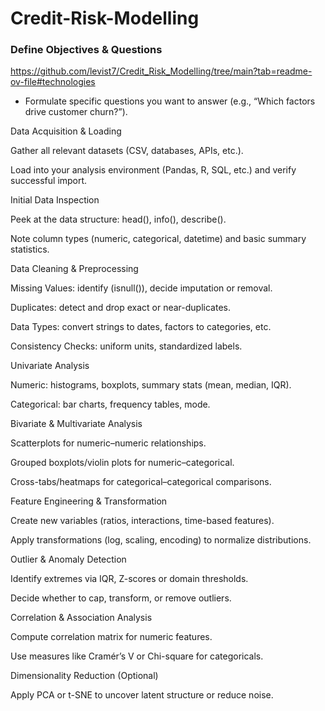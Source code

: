 # Credit-Risk-Modelling

### Define Objectives & Questions

https://github.com/levist7/Credit_Risk_Modelling/tree/main?tab=readme-ov-file#technologies

- Formulate specific questions you want to answer (e.g., “Which factors drive customer churn?”).

Data Acquisition & Loading

Gather all relevant datasets (CSV, databases, APIs, etc.).

Load into your analysis environment (Pandas, R, SQL, etc.) and verify successful import.

Initial Data Inspection

Peek at the data structure: head(), info(), describe().

Note column types (numeric, categorical, datetime) and basic summary statistics.

Data Cleaning & Preprocessing

Missing Values: identify (isnull()), decide imputation or removal.

Duplicates: detect and drop exact or near-duplicates.

Data Types: convert strings to dates, factors to categories, etc.

Consistency Checks: uniform units, standardized labels.

Univariate Analysis

Numeric: histograms, boxplots, summary stats (mean, median, IQR).

Categorical: bar charts, frequency tables, mode.

Bivariate & Multivariate Analysis

Scatterplots for numeric–numeric relationships.

Grouped boxplots/violin plots for numeric–categorical.

Cross-tabs/heatmaps for categorical–categorical comparisons.

Feature Engineering & Transformation

Create new variables (ratios, interactions, time-based features).

Apply transformations (log, scaling, encoding) to normalize distributions.

Outlier & Anomaly Detection

Identify extremes via IQR, Z-scores or domain thresholds.

Decide whether to cap, transform, or remove outliers.

Correlation & Association Analysis

Compute correlation matrix for numeric features.

Use measures like Cramér’s V or Chi-square for categoricals.

Dimensionality Reduction (Optional)

Apply PCA or t-SNE to uncover latent structure or reduce noise.